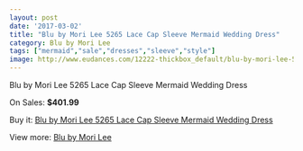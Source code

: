 ```yaml
---
layout: post
date: '2017-03-02'
title: "Blu by Mori Lee 5265 Lace Cap Sleeve Mermaid Wedding Dress"
category: Blu by Mori Lee
tags: ["mermaid","sale","dresses","sleeve","style"]
image: http://www.eudances.com/12222-thickbox_default/blu-by-mori-lee-5265-lace-cap-sleeve-mermaid-wedding-dress.jpg
---
```

Blu by Mori Lee 5265 Lace Cap Sleeve Mermaid Wedding Dress

On Sales: **$401.99**
<a href="https://www.eudances.com/en/blu-by-mori-lee/3808-blu-by-mori-lee-5265-lace-cap-sleeve-mermaid-wedding-dress.html"><amp-img layout="responsive" width="600" height="600" src="//www.eudances.com/12222-thickbox_default/blu-by-mori-lee-5265-lace-cap-sleeve-mermaid-wedding-dress.jpg" alt="Blu by Mori Lee 5265 Lace Cap Sleeve Mermaid Wedding Dress 0" /></a>
<a href="https://www.eudances.com/en/blu-by-mori-lee/3808-blu-by-mori-lee-5265-lace-cap-sleeve-mermaid-wedding-dress.html"><amp-img layout="responsive" width="600" height="600" src="//www.eudances.com/12226-thickbox_default/blu-by-mori-lee-5265-lace-cap-sleeve-mermaid-wedding-dress.jpg" alt="Blu by Mori Lee 5265 Lace Cap Sleeve Mermaid Wedding Dress 1" /></a>
<a href="https://www.eudances.com/en/blu-by-mori-lee/3808-blu-by-mori-lee-5265-lace-cap-sleeve-mermaid-wedding-dress.html"><amp-img layout="responsive" width="600" height="600" src="//www.eudances.com/12225-thickbox_default/blu-by-mori-lee-5265-lace-cap-sleeve-mermaid-wedding-dress.jpg" alt="Blu by Mori Lee 5265 Lace Cap Sleeve Mermaid Wedding Dress 2" /></a>
<a href="https://www.eudances.com/en/blu-by-mori-lee/3808-blu-by-mori-lee-5265-lace-cap-sleeve-mermaid-wedding-dress.html"><amp-img layout="responsive" width="600" height="600" src="//www.eudances.com/12224-thickbox_default/blu-by-mori-lee-5265-lace-cap-sleeve-mermaid-wedding-dress.jpg" alt="Blu by Mori Lee 5265 Lace Cap Sleeve Mermaid Wedding Dress 3" /></a>
<a href="https://www.eudances.com/en/blu-by-mori-lee/3808-blu-by-mori-lee-5265-lace-cap-sleeve-mermaid-wedding-dress.html"><amp-img layout="responsive" width="600" height="600" src="//www.eudances.com/12223-thickbox_default/blu-by-mori-lee-5265-lace-cap-sleeve-mermaid-wedding-dress.jpg" alt="Blu by Mori Lee 5265 Lace Cap Sleeve Mermaid Wedding Dress 4" /></a>

Buy it: [Blu by Mori Lee 5265 Lace Cap Sleeve Mermaid Wedding Dress](https://www.eudances.com/en/blu-by-mori-lee/3808-blu-by-mori-lee-5265-lace-cap-sleeve-mermaid-wedding-dress.html "Blu by Mori Lee 5265 Lace Cap Sleeve Mermaid Wedding Dress")

View more: [Blu by Mori Lee](https://www.eudances.com/en/39-blu-by-mori-lee "Blu by Mori Lee")